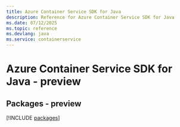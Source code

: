 ```yaml
---
title: Azure Container Service SDK for Java
description: Reference for Azure Container Service SDK for Java
ms.date: 07/12/2025
ms.topic: reference
ms.devlang: java
ms.service: containerservice
---
```

# Azure Container Service SDK for Java - preview
## Packages - preview
[!INCLUDE [packages](container-service-index.md)]